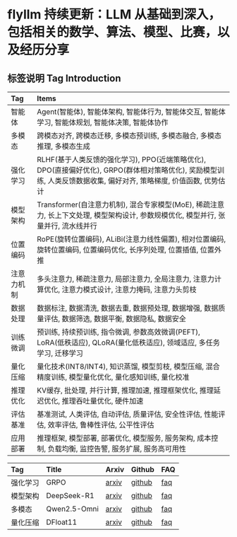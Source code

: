 # flyllm 持续更新：LLM 从基础到深入，包括相关的数学、算法、模型、比赛，以及经历分享

## 标签说明 Tag Introduction

| Tag | Items |
|:-----|:-----|
| 智能体 | Agent(智能体), 智能体架构, 智能体行为, 智能体交互, 智能体学习, 智能体规划, 智能体决策, 智能体协作 |
| 多模态 | 跨模态对齐, 跨模态迁移, 多模态预训练, 多模态融合, 多模态推理, 多模态生成 |
| 强化学习 | RLHF(基于人类反馈的强化学习), PPO(近端策略优化), DPO(直接偏好优化), GRPO(群体相对策略优化), 奖励模型训练, 人类反馈数据收集, 偏好对齐, 策略梯度, 价值函数, 优势估计 |
| 模型架构 | Transformer(自注意力机制), 混合专家模型(MoE), 稀疏注意力, 长上下文处理, 模型架构设计, 参数规模优化, 模型并行, 张量并行, 流水线并行 |
| 位置编码 | RoPE(旋转位置编码), ALiBi(注意力线性偏置), 相对位置编码, 旋转位置编码, 位置编码优化, 长序列处理, 位置插值, 位置外推 |
| 注意力机制 | 多头注意力, 稀疏注意力, 局部注意力, 全局注意力, 注意力计算优化, 注意力模式设计, 注意力掩码, 注意力头剪枝 |
| 数据处理 | 数据标注, 数据清洗, 数据去重, 数据预处理, 数据增强, 数据质量评估, 数据筛选, 数据平衡, 数据隐私, 数据安全 |
| 训练微调 | 预训练, 持续预训练, 指令微调, 参数高效微调(PEFT), LoRA(低秩适应), QLoRA(量化低秩适应), 领域适应, 多任务学习, 迁移学习 |
| 量化压缩 | 量化技术(INT8/INT4), 知识蒸馏, 模型剪枝, 模型压缩, 混合精度训练, 模型量化优化, 量化感知训练, 量化校准 |
| 推理优化 | KV缓存, 批处理, 并行计算, 推理加速, 推理框架优化, 推理延迟优化, 推理吞吐量优化, 硬件加速 |
| 评估基准 | 基准测试, 人类评估, 自动评估, 质量评估, 安全性评估, 性能评估, 效率评估, 鲁棒性评估, 公平性评估 |
| 应用部署 | 推理框架, 模型部署, 部署优化, 模型服务, 服务架构, 成本控制, 负载均衡, 监控告警, 服务扩展, 服务高可用性 |

| Tag | Title | Arxiv | Github | FAQ |
|:-----|:-----|:-----|:-----|:-----|
| 强化学习 | GRPO | [arxiv](https://arxiv.org/pdf/2402.03300) | [github](https://github.com/deepseek-ai/DeepSeek-Math) | [faq](https://github.com/Decalogue/flyllm/blob/main/faq/强化学习.csv) |
| 模型架构 | DeepSeek-R1 | [arxiv](https://arxiv.org/pdf/2501.12948) | [github](https://github.com/deepseek-ai/DeepSeek-R1) | [faq](https://github.com/Decalogue/flyllm/blob/main/faq/模型架构.csv) |
| 多模态 | Qwen2.5-Omni | [arxiv](https://arxiv.org/abs/2503.20215) | [github](https://github.com/QwenLM/Qwen2.5-Omni) | [faq](https://github.com/Decalogue/flyllm/blob/main/faq/多模态.csv) |
| 量化压缩 | DFloat11 | [arxiv](https://arxiv.org/abs/2504.11651) | [github](https://github.com/LeanModels/DFloat11) | [faq](https://github.com/Decalogue/flyllm/blob/main/faq/量化压缩.csv) |
